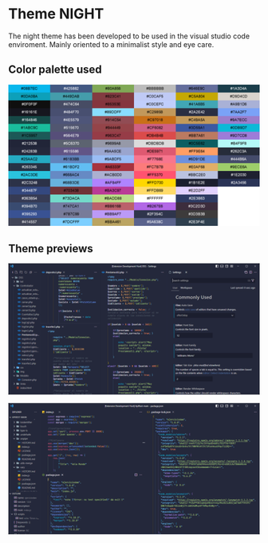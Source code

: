 # Theme NIGHT

The night theme has been developed to be used in the visual studio code enviroment. Mainly oriented to a minimalist style and eye care.

## Color palette used

![color palette](images/color_palette.png "color palette")

## Theme previews

![night theme](images/Night_1.png)

![night theme](images/Night_2.png)
